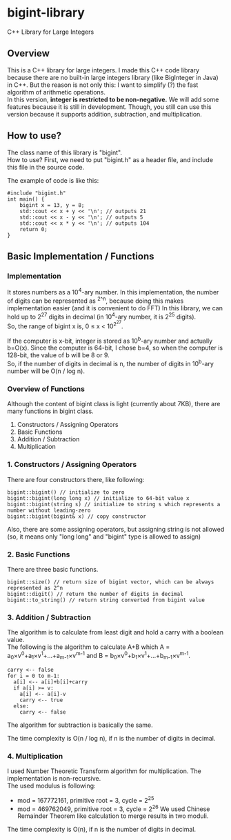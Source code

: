 # bigint-library
C++ Library for Large Integers

## Overview
This is a C++ library for large integers. I made this C++ code library because there are no built-in large integers library (like BigInteger in Java) in C++. But the reason is not only this: I want to simplify (?) the fast algorithm of arithmetic operations.  
In this version, **integer is restricted to be non-negative.** We will add some features because it is still in development. Though, you still can use this version because it supports addition, subtraction, and multiplication.  

## How to use?
The class name of this library is "bigint".  
How to use? First, we need to put "bigint.h" as a header file, and include this file in the source code.  

The example of code is like this:  
~~~
#include "bigint.h"
int main() {
	bigint x = 13, y = 8;
	std::cout << x + y << '\n'; // outputs 21
	std::cout << x - y << '\n'; // outputs 5
	std::cout << x * y << '\n'; // outputs 104
	return 0;
}
~~~

## Basic Implementation / Functions

### Implementation
It stores numbers as a 10<sup>4</sup>-ary number. In this implementation, the number of digits can be represented as <sup>2^n</sup>, because doing this makes implementation easier (and it is convenient to do FFT)
In this library, we can hold up to 2<sup>27</sup> digits in decimal (in 10<sup>4</sup>-ary number, it is 2<sup>25</sup> digits).  
So, the range of bigint x is, 0 ≤ x < 10<sup>2<sup>27</sup></sup>.  

If the computer is x-bit, integer is stored as 10<sup>b</sup>-ary number and actually b=O(x). Since the computer is 64-bit, I chose b=4, so when the computer is 128-bit, the value of b will be 8 or 9.  
So, if the number of digits in decimal is n, the number of digits in 10<sup>b</sup>-ary number will be O(n / log n).

### Overview of Functions
Although the content of bigint class is light (currently about 7KB), there are many functions in bigint class.  
 1. Constructors / Assigning Operators
 2. Basic Functions
 3. Addition / Subtraction
 4. Multiplication

### 1. Constructors / Assigning Operators
There are four constructors there, like following:  
~~~
bigint::bigint() // initialize to zero
bigint::bigint(long long x) // initialize to 64-bit value x
bigint::bigint(string s) // initialize to string s which represents a number without leading-zero
bigint::bigint(bigint& x) // copy constructor
~~~

Also, there are some assigning operators, but assigning string is not allowed (so, it means only "long long" and "bigint" type is allowed to assign)  

### 2. Basic Functions
There are three basic functions.  
~~~
bigint::size() // return size of bigint vector, which can be always represented as 2^n
bigint::digit() // return the number of digits in decimal
bigint::to_string() // return string converted from bigint value
~~~

### 3. Addition / Subtraction
The algorithm is to calculate from least digit and hold a carry with a boolean value.  
The following is the algorithm to calculate A+B which A = a<sub>0</sub>×v<sup>0</sup>+a<sub>1</sub>×v<sup>1</sup>+...+a<sub>m-1</sub>×v<sup>m-1</sup> and B = b<sub>0</sub>×v<sup>0</sup>+b<sub>1</sub>×v<sup>1</sup>+...+b<sub>m-1</sub>×v<sup>m-1</sup>.  
~~~
carry <-- false
for i = 0 to m-1:
  a[i] <-- a[i]+b[i]+carry
  if a[i] >= v:
    a[i] <-- a[i]-v
    carry <-- true
  else:
    carry <-- false
~~~
The algorithm for subtraction is basically the same.  

The time complexity is O(n / log n), if n is the number of digits in decimal.

### 4. Multiplication
I used Number Theoretic Transform algorithm for multiplication. The implementation is non-recursive.  
The used modulus is following:  
- mod = 167772161, primitive root = 3, cycle = 2<sup>25</sup>
- mod = 469762049, primitive root = 3, cycle = 2<sup>26</sup>
We used Chinese Remainder Theorem like calculation to merge results in two moduli.  

The time complexity is O(n), if n is the number of digits in decimal.  
